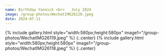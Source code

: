 ```yaml
---
name: Birthday Yannick <br>   July 2024
image: /group-photos/WechatIMG26120.jpeg
date: 2024-07-11
---
```


{% include gallery.html style="width:580px;height:580px" image1="/group-photos/WechatIMG26119.jpeg" %} {:.center}
{% include gallery.html style="width:580px;height:580px" image1="/group-photos/WechatIMG26118.jpeg" %} {:.center}
